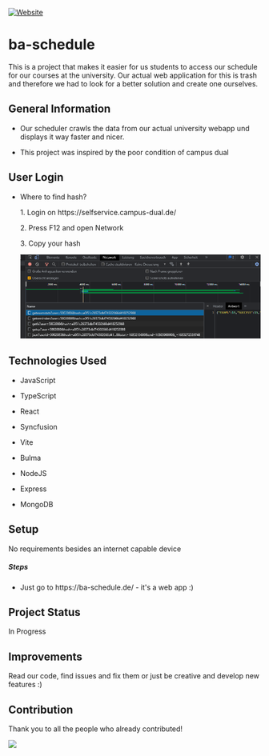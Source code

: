 [![Website](https://img.shields.io/website.svg?url=http%3A%2F%2Fwww.ba-schedule.de)](https://ba-schedule.de/)

<h1>ba-schedule</h1>
<p>This is a project that makes it easier for us students to access our schedule for our courses at the university. Our actual web application for this is trash and therefore we had to look for a better solution and create one ourselves.</p>
<h2>General Information</h2>
<ul>
<li>Our scheduler crawls the data from our actual university webapp und displays it way faster and nicer.</li>
</ul><ul>
<li>This project was inspired by the poor condition of campus dual</li>
</ul>
<h2>User Login</h2>
<ul>
<li>Where to find hash?</li>
<p>1. Login on https://selfservice.campus-dual.de/ </p>
<p>2. Press F12 and open Network</p>
<p>3. Copy your hash </p>
<img src="./hash_location.png">
</ul>
<h2>Technologies Used</h2>
<ul>
<li>JavaScript</li>
</ul><ul>
<li>TypeScript</li>
</ul><ul>
<li>React</li>
</ul><ul>
<li>Syncfusion</li>
</ul><ul>
<li>Vite</li>
</ul><ul>
<li>Bulma</li>
</ul><ul>
<li>NodeJS</li>
</ul><ul>
<li>Express</li>
</ul><ul>
<li>MongoDB</li>
</ul><h2>Setup</h2>
<p>No requirements besides an internet capable device</p><h5>Steps</h5><ul>
<li>Just go to https://ba-schedule.de/ - it's a web app :)</li>
</ul><h2>Project Status</h2>
<p>In Progress</p><h2>Improvements</h2>

Read our code, find issues and fix them or just be creative and develop new features :)

## Contribution

Thank you to all the people who already contributed!

<a href="https://github.com/marcr11/cs21-2-schedule/graphs/contributors">
  <img src="https://contrib.rocks/image?repo=marcr11/cs21-2-schedule" />
</a>
